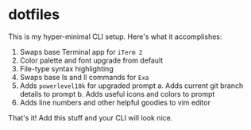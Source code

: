 # dotfiles

This is my hyper-minimal CLI setup. Here's what it accomplishes:
1. Swaps base Terminal app for `iTerm 2`
2. Color palette and font upgrade from default
3. File-type syntax highlighting
4. Swaps base ls and ll commands for `Exa`
5. Adds `powerlevel10k` for upgraded prompt
  a. Adds current git branch details to prompt
  b. Adds useful icons and colors to prompt
6. Adds line numbers and other helpful goodies to vim editor

That's it! Add this stuff and your CLI will look nice.
